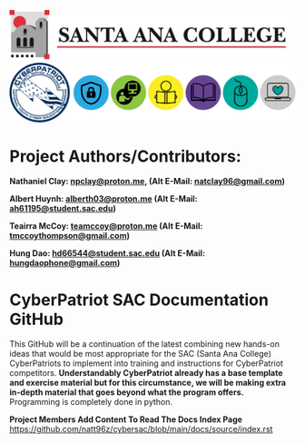![Banner](https://github.com/natt96z/cybersac/blob/main/docs/logos/Reasearch_1.jpg) 
![Banner](https://github.com/natt96z/cybersac/blob/main/docs/logos/CPalllasasacogos.png)

**Project Authors/Contributors:**
======================================
__Nathaniel Clay: npclay@proton.me, (Alt E-Mail: natclay96@gmail.com)__

__Albert Huynh: alberth03@proton.me (Alt E-Mail: ah61195@student.sac.edu)__

__Teairra McCoy: teamccoy@proton.me (Alt E-Mail: tmccoythompson@gmail.com)__

__Hung Dao: hd66544@student.sac.edu (Alt E-Mail: hungdaophone@gmail.com)__


CyberPatriot SAC Documentation GitHub
=======================================
This GitHub will be a continuation of the latest combining new hands-on ideas that would be most appropriate for the SAC (Santa Ana College) CyberPatriots to implement into training and instructions for CyberPatriot competitors. **Understandably CyberPatriot already has a base template and exercise material but for this circumstance, we will be making extra in-depth material that goes beyond what the program offers.** Programming is completely done in python.

**Project Members Add Content To Read The Docs Index Page**
https://github.com/natt96z/cybersac/blob/main/docs/source/index.rst
